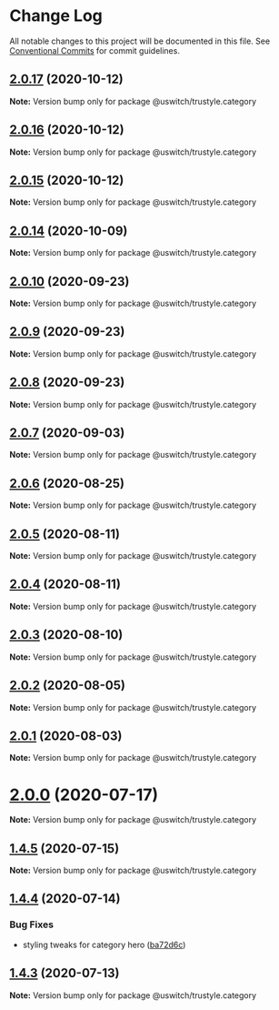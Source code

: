 # Change Log

All notable changes to this project will be documented in this file.
See [Conventional Commits](https://conventionalcommits.org) for commit guidelines.

## [2.0.17](https://github.com/uswitch/trustyle/compare/@uswitch/trustyle.category@2.0.16...@uswitch/trustyle.category@2.0.17) (2020-10-12)

**Note:** Version bump only for package @uswitch/trustyle.category





## [2.0.16](https://github.com/uswitch/trustyle/compare/@uswitch/trustyle.category@2.0.14...@uswitch/trustyle.category@2.0.16) (2020-10-12)

**Note:** Version bump only for package @uswitch/trustyle.category





## [2.0.15](https://github.com/uswitch/trustyle/compare/@uswitch/trustyle.category@2.0.14...@uswitch/trustyle.category@2.0.15) (2020-10-12)

**Note:** Version bump only for package @uswitch/trustyle.category





## [2.0.14](https://github.com/uswitch/trustyle/compare/@uswitch/trustyle.category@2.0.13...@uswitch/trustyle.category@2.0.14) (2020-10-09)

**Note:** Version bump only for package @uswitch/trustyle.category






## [2.0.10](https://github.com/uswitch/trustyle/compare/@uswitch/trustyle.category@2.0.8...@uswitch/trustyle.category@2.0.10) (2020-09-23)

**Note:** Version bump only for package @uswitch/trustyle.category





## [2.0.9](https://github.com/uswitch/trustyle/compare/@uswitch/trustyle.category@2.0.8...@uswitch/trustyle.category@2.0.9) (2020-09-23)

**Note:** Version bump only for package @uswitch/trustyle.category





## [2.0.8](https://github.com/uswitch/trustyle/compare/@uswitch/trustyle.category@2.0.7...@uswitch/trustyle.category@2.0.8) (2020-09-23)

**Note:** Version bump only for package @uswitch/trustyle.category





## [2.0.7](https://github.com/uswitch/trustyle/compare/@uswitch/trustyle.category@2.0.6...@uswitch/trustyle.category@2.0.7) (2020-09-03)

**Note:** Version bump only for package @uswitch/trustyle.category





## [2.0.6](https://github.com/uswitch/trustyle/compare/@uswitch/trustyle.category@2.0.5...@uswitch/trustyle.category@2.0.6) (2020-08-25)

**Note:** Version bump only for package @uswitch/trustyle.category





## [2.0.5](https://github.com/uswitch/trustyle/compare/@uswitch/trustyle.category@2.0.4...@uswitch/trustyle.category@2.0.5) (2020-08-11)

**Note:** Version bump only for package @uswitch/trustyle.category





## [2.0.4](https://github.com/uswitch/trustyle/compare/@uswitch/trustyle.category@2.0.3...@uswitch/trustyle.category@2.0.4) (2020-08-11)

**Note:** Version bump only for package @uswitch/trustyle.category





## [2.0.3](https://github.com/uswitch/trustyle/compare/@uswitch/trustyle.category@2.0.0...@uswitch/trustyle.category@2.0.3) (2020-08-10)

**Note:** Version bump only for package @uswitch/trustyle.category





## [2.0.2](https://github.com/uswitch/trustyle/compare/@uswitch/trustyle.category@2.0.0...@uswitch/trustyle.category@2.0.2) (2020-08-05)

**Note:** Version bump only for package @uswitch/trustyle.category





## [2.0.1](https://github.com/uswitch/trustyle/compare/@uswitch/trustyle.category@2.0.0...@uswitch/trustyle.category@2.0.1) (2020-08-03)

**Note:** Version bump only for package @uswitch/trustyle.category





# [2.0.0](https://github.com/uswitch/trustyle/compare/@uswitch/trustyle.category@1.4.5...@uswitch/trustyle.category@2.0.0) (2020-07-17)

**Note:** Version bump only for package @uswitch/trustyle.category





## [1.4.5](https://github.com/uswitch/trustyle/compare/@uswitch/trustyle.category@1.4.4...@uswitch/trustyle.category@1.4.5) (2020-07-15)

**Note:** Version bump only for package @uswitch/trustyle.category





## [1.4.4](https://github.com/uswitch/trustyle/compare/@uswitch/trustyle.category@1.4.3...@uswitch/trustyle.category@1.4.4) (2020-07-14)


### Bug Fixes

* styling tweaks for category hero ([ba72d6c](https://github.com/uswitch/trustyle/commit/ba72d6c))





## [1.4.3](https://github.com/uswitch/trustyle/compare/@uswitch/trustyle.category@1.4.2...@uswitch/trustyle.category@1.4.3) (2020-07-13)

**Note:** Version bump only for package @uswitch/trustyle.category
